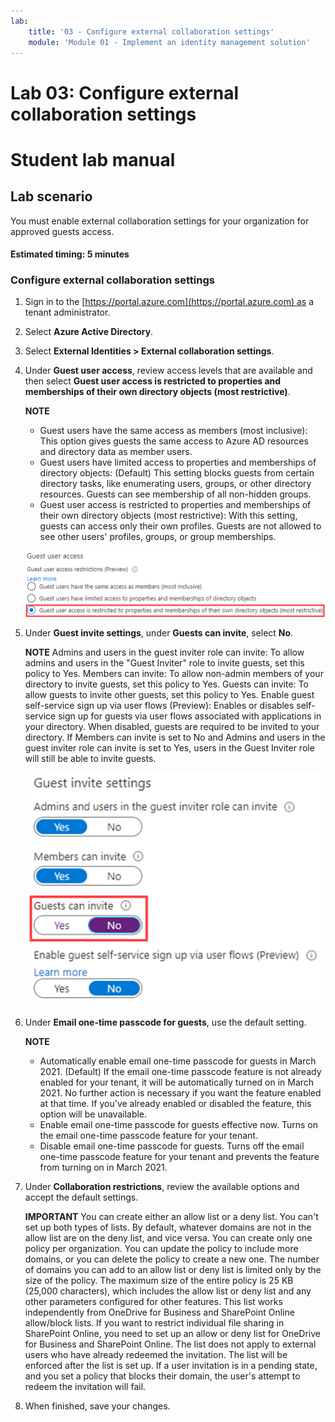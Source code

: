 ```yaml
---
lab:
    title: '03 - Configure external collaboration settings'
    module: 'Module 01 - Implement an identity management solution'
---
```


# Lab 03: Configure external collaboration settings

# Student lab manual

## Lab scenario
You must enable external collaboration settings for your organization for approved guests access.

#### Estimated timing: 5 minutes

### Configure external collaboration settings

1. Sign in to the [https://portal.azure.com](https://portal.azure.com) as a tenant administrator.

1. Select **Azure Active Directory**.

1. Select **External Identities > External collaboration settings**.

1. Under **Guest user access**, review access levels that are available and then select **Guest user access is restricted to properties and memberships of their own directory objects (most restrictive)**.

    **NOTE**
    - Guest users have the same access as members (most inclusive): This option gives guests the same access to Azure AD resources and directory data as member users.
    - Guest users have limited access to properties and memberships of directory objects: (Default) This setting blocks guests from certain directory tasks, like enumerating users, groups, or other directory resources. Guests can see membership of all non-hidden groups.
    - Guest user access is restricted to properties and memberships of their own directory objects (most restrictive): With this setting, guests can access only their own profiles. Guests are not allowed to see other users' profiles, groups, or group memberships.

    ![Screen image displaying guest user access restriction options](./media/lp1-mod3-guest-user-access-restrictions.png)

1. Under **Guest invite settings**, under **Guests can invite**, select **No**.

    **NOTE**
    Admins and users in the guest inviter role can invite: To allow admins and users in the "Guest Inviter" role to invite guests, set this policy to Yes.
    Members can invite: To allow non-admin members of your directory to invite guests, set this policy to Yes.
    Guests can invite: To allow guests to invite other guests, set this policy to Yes.
    Enable guest self-service sign up via user flows (Preview): Enables or disables self-service sign up for guests via user flows associated with applications in your directory. When disabled, guests are required to be invited to your directory.
    If Members can invite is set to No and Admins and users in the guest inviter role can invite is set to Yes, users in the Guest Inviter role will still be able to invite guests.

    ![Screen image displaying guest invite settings with Guests can invite set to No and highlighted](./media/lp1-mod3-guest-invite-settings.png)

1. Under **Email one-time passcode for guests**, use the default setting.

    **NOTE**
    - Automatically enable email one-time passcode for guests in March 2021. (Default) If the email one-time passcode feature is not already enabled for your tenant, it will be automatically turned on in March 2021. No further action is necessary if you want the feature enabled at that time. If you've already enabled or disabled the feature, this option will be unavailable.
    - Enable email one-time passcode for guests effective now. Turns on the email one-time passcode feature for your tenant.
    - Disable email one-time passcode for guests. Turns off the email one-time passcode feature for your tenant and prevents the feature from turning on in March 2021.

1. Under **Collaboration restrictions**, review the available options and accept the default settings.

    **IMPORTANT**
    You can create either an allow list or a deny list. You can't set up both types of lists. By default, whatever domains are not in the allow list are on the deny list, and vice versa.
    You can create only one policy per organization. You can update the policy to include more domains, or you can delete the policy to create a new one.
    The number of domains you can add to an allow list or deny list is limited only by the size of the policy. The maximum size of the entire policy is 25 KB (25,000 characters), which includes the allow list or deny list and any other parameters configured for other features.
    This list works independently from OneDrive for Business and SharePoint Online allow/block lists. If you want to restrict individual file sharing in SharePoint Online, you need to set up an allow or deny list for OneDrive for Business and SharePoint Online.
    The list does not apply to external users who have already redeemed the invitation. The list will be enforced after the list is set up. If a user invitation is in a pending state, and you set a policy that blocks their domain, the user's attempt to redeem the invitation will fail.
    
1. When finished, save your changes.

